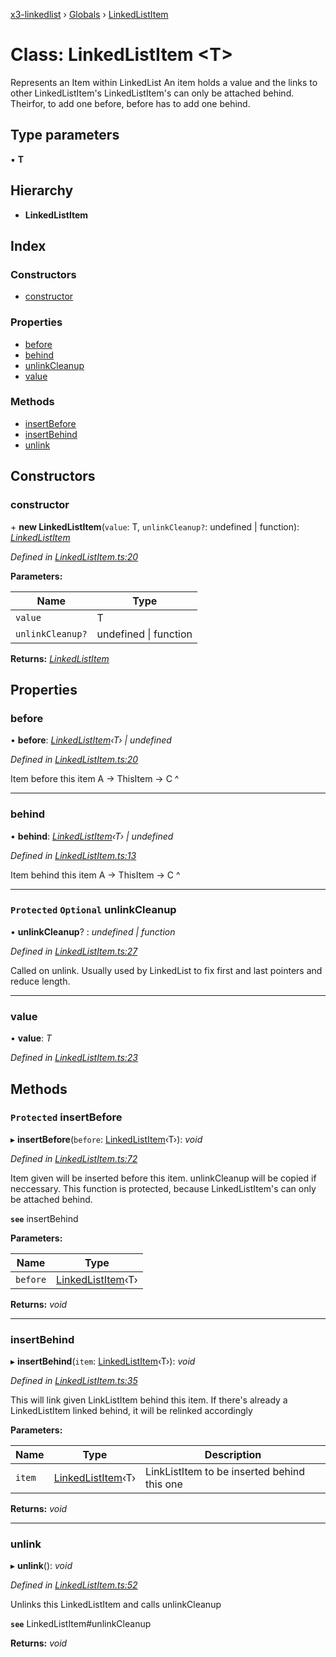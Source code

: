 [x3-linkedlist](../README.md) › [Globals](../globals.md) › [LinkedListItem](linkedlistitem.md)

# Class: LinkedListItem <**T**>

Represents an Item within LinkedList
An item holds a value and the links to other LinkedListItem's
LinkedListItem's can only be attached behind.
Theirfor, to add one before, before has to add one behind.

## Type parameters

▪ **T**

## Hierarchy

* **LinkedListItem**

## Index

### Constructors

* [constructor](linkedlistitem.md#constructor)

### Properties

* [before](linkedlistitem.md#before)
* [behind](linkedlistitem.md#behind)
* [unlinkCleanup](linkedlistitem.md#protected-optional-unlinkcleanup)
* [value](linkedlistitem.md#value)

### Methods

* [insertBefore](linkedlistitem.md#protected-insertbefore)
* [insertBehind](linkedlistitem.md#insertbehind)
* [unlink](linkedlistitem.md#unlink)

## Constructors

###  constructor

\+ **new LinkedListItem**(`value`: T, `unlinkCleanup?`: undefined | function): *[LinkedListItem](linkedlistitem.md)*

*Defined in [LinkedListItem.ts:20](https://github.com/x3cion/x3-linkedlist/blob/d412a1f/src/LinkedListItem.ts#L20)*

**Parameters:**

Name | Type |
------ | ------ |
`value` | T |
`unlinkCleanup?` | undefined &#124; function |

**Returns:** *[LinkedListItem](linkedlistitem.md)*

## Properties

###  before

• **before**: *[LinkedListItem](linkedlistitem.md)‹T› | undefined*

*Defined in [LinkedListItem.ts:20](https://github.com/x3cion/x3-linkedlist/blob/d412a1f/src/LinkedListItem.ts#L20)*

Item before this item
A -> ThisItem -> C
^

___

###  behind

• **behind**: *[LinkedListItem](linkedlistitem.md)‹T› | undefined*

*Defined in [LinkedListItem.ts:13](https://github.com/x3cion/x3-linkedlist/blob/d412a1f/src/LinkedListItem.ts#L13)*

Item behind this item
A -> ThisItem -> C
                 ^

___

### `Protected` `Optional` unlinkCleanup

• **unlinkCleanup**? : *undefined | function*

*Defined in [LinkedListItem.ts:27](https://github.com/x3cion/x3-linkedlist/blob/d412a1f/src/LinkedListItem.ts#L27)*

Called on unlink. Usually used by LinkedList to fix first and last pointers and reduce length.

___

###  value

• **value**: *T*

*Defined in [LinkedListItem.ts:23](https://github.com/x3cion/x3-linkedlist/blob/d412a1f/src/LinkedListItem.ts#L23)*

## Methods

### `Protected` insertBefore

▸ **insertBefore**(`before`: [LinkedListItem](linkedlistitem.md)‹T›): *void*

*Defined in [LinkedListItem.ts:72](https://github.com/x3cion/x3-linkedlist/blob/d412a1f/src/LinkedListItem.ts#L72)*

Item given will be inserted before this item.
unlinkCleanup will be copied if neccessary.
This function is protected, because LinkedListItem's can only be attached behind.

**`see`** insertBehind

**Parameters:**

Name | Type |
------ | ------ |
`before` | [LinkedListItem](linkedlistitem.md)‹T› |

**Returns:** *void*

___

###  insertBehind

▸ **insertBehind**(`item`: [LinkedListItem](linkedlistitem.md)‹T›): *void*

*Defined in [LinkedListItem.ts:35](https://github.com/x3cion/x3-linkedlist/blob/d412a1f/src/LinkedListItem.ts#L35)*

This will link given LinkListItem behind this item.
If there's already a LinkedListItem linked behind, it will be relinked accordingly

**Parameters:**

Name | Type | Description |
------ | ------ | ------ |
`item` | [LinkedListItem](linkedlistitem.md)‹T› | LinkListItem to be inserted behind this one  |

**Returns:** *void*

___

###  unlink

▸ **unlink**(): *void*

*Defined in [LinkedListItem.ts:52](https://github.com/x3cion/x3-linkedlist/blob/d412a1f/src/LinkedListItem.ts#L52)*

Unlinks this LinkedListItem and calls unlinkCleanup

**`see`** LinkedListItem#unlinkCleanup

**Returns:** *void*
